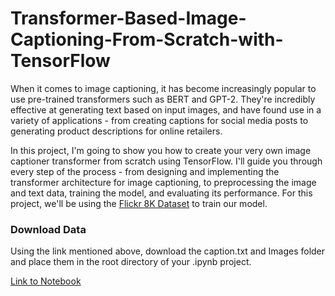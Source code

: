 # Transformer-Based-Image-Captioning-From-Scratch-with-TensorFlow

When it comes to image captioning, it has become increasingly popular to use pre-trained transformers such as BERT and GPT-2. They're incredibly effective at generating text based on input images, and have found use in a variety of applications - from creating captions for social media posts to generating product descriptions for online retailers.

In this project, I'm going to show you how to create your very own image captioner transformer from scratch using TensorFlow. I'll guide you through every step of the process - from designing and implementing the transformer architecture for image captioning, to preprocessing the image and text data, training the model, and evaluating its performance. For this project, we'll be using the [Flickr 8K Dataset](https://www.kaggle.com/datasets/adityajn105/flickr8k) to train our model.

### Download Data

Using the link mentioned above, download the caption.txt and Images folder and place them in the root directory of your .ipynb project.

[Link to Notebook](https://github.com/danplotkin/Transformer-based-Image-Captioning-From-Scratch-with-TensorFlow/blob/main/Image%20Captioning.ipynb)
